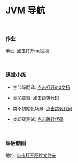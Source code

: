 # JVM 导航

<br>

### 作业
地址: [点击打开md文档](https://github.com/Tureen/grow/blob/main/1_JVM/doc/work.md)

<br>

### 课堂小练 
- 字节码翻译: [点击打开md文档](https://github.com/Tureen/grow/blob/main/1_JVM/doc/bytecode.md)

- 类加载器: [点击跳转代码](https://github.com/Tureen/grow/tree/main/1_JVM/src/main/java/club/tulane/jvm/classloader)

- 类不初始化场景: [点击跳转代码](https://github.com/Tureen/grow/tree/main/1_JVM/src/main/java/club/tulane/jvm/uninit)

- 类卸载测试: [点击跳转代码](https://github.com/Tureen/grow/tree/main/1_JVM/src/main/java/club/tulane/jvm/classunloade/ClassUnloadTest)

<br>

### 课后脑图
地址: [点击打开图片文件夹](https://github.com/Tureen/grow/tree/main/1_JVM/doc/xmind)

